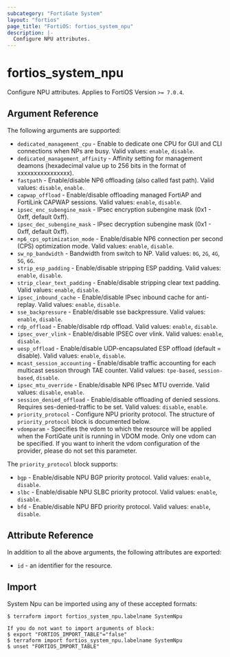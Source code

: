 ```yaml
---
subcategory: "FortiGate System"
layout: "fortios"
page_title: "FortiOS: fortios_system_npu"
description: |-
  Configure NPU attributes.
---
```


# fortios_system_npu
Configure NPU attributes. Applies to FortiOS Version `>= 7.0.4`.

## Argument Reference

The following arguments are supported:

* `dedicated_management_cpu` - Enable to dedicate one CPU for GUI and CLI connections when NPs are busy. Valid values: `enable`, `disable`.
* `dedicated_management_affinity` - Affinity setting for management deamons (hexadecimal value up to 256 bits in the format of xxxxxxxxxxxxxxxx).
* `fastpath` - Enable/disable NP6 offloading (also called fast path). Valid values: `disable`, `enable`.
* `capwap_offload` - Enable/disable offloading managed FortiAP and FortiLink CAPWAP sessions. Valid values: `enable`, `disable`.
* `ipsec_enc_subengine_mask` - IPsec encryption subengine mask (0x1 - 0xff, default 0xff).
* `ipsec_dec_subengine_mask` - IPsec decryption subengine mask (0x1 - 0xff, default 0xff).
* `np6_cps_optimization_mode` - Enable/disable NP6 connection per second (CPS) optimization mode. Valid values: `enable`, `disable`.
* `sw_np_bandwidth` - Bandwidth from switch to NP. Valid values: `0G`, `2G`, `4G`, `5G`, `6G`.
* `strip_esp_padding` - Enable/disable stripping ESP padding. Valid values: `enable`, `disable`.
* `strip_clear_text_padding` - Enable/disable stripping clear text padding. Valid values: `enable`, `disable`.
* `ipsec_inbound_cache` - Enable/disable IPsec inbound cache for anti-replay. Valid values: `enable`, `disable`.
* `sse_backpressure` - Enable/disable sse backpressure. Valid values: `enable`, `disable`.
* `rdp_offload` - Enable/disable rdp offload. Valid values: `enable`, `disable`.
* `ipsec_over_vlink` - Enable/disable IPSEC over vlink. Valid values: `enable`, `disable`.
* `uesp_offload` - Enable/disable UDP-encapsulated ESP offload (default = disable). Valid values: `enable`, `disable`.
* `mcast_session_accounting` - Enable/disable traffic accounting for each multicast session through TAE counter. Valid values: `tpe-based`, `session-based`, `disable`.
* `ipsec_mtu_override` - Enable/disable NP6 IPsec MTU override. Valid values: `disable`, `enable`.
* `session_denied_offload` - Enable/disable offloading of denied sessions. Requires ses-denied-traffic to be set. Valid values: `disable`, `enable`.
* `priority_protocol` - Configure NPU priority protocol. The structure of `priority_protocol` block is documented below.
* `vdomparam` - Specifies the vdom to which the resource will be applied when the FortiGate unit is running in VDOM mode. Only one vdom can be specified. If you want to inherit the vdom configuration of the provider, please do not set this parameter.

The `priority_protocol` block supports:

* `bgp` - Enable/disable NPU BGP priority protocol. Valid values: `enable`, `disable`.
* `slbc` - Enable/disable NPU SLBC priority protocol. Valid values: `enable`, `disable`.
* `bfd` - Enable/disable NPU BFD priority protocol. Valid values: `enable`, `disable`.


## Attribute Reference

In addition to all the above arguments, the following attributes are exported:
* `id` - an identifier for the resource.

## Import

System Npu can be imported using any of these accepted formats:
```
$ terraform import fortios_system_npu.labelname SystemNpu

If you do not want to import arguments of block:
$ export "FORTIOS_IMPORT_TABLE"="false"
$ terraform import fortios_system_npu.labelname SystemNpu
$ unset "FORTIOS_IMPORT_TABLE"
```
